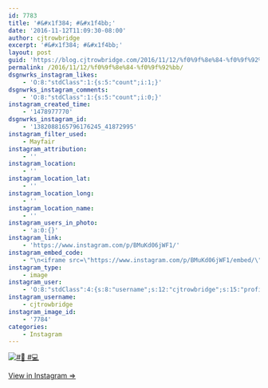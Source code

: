 ```yaml
---
id: 7783
title: '#&#x1f384; #&#x1f4bb;'
date: '2016-11-12T11:09:30-08:00'
author: cjtrowbridge
excerpt: '#&#x1f384; #&#x1f4bb;'
layout: post
guid: 'https://blog.cjtrowbridge.com/2016/11/12/%f0%9f%8e%84-%f0%9f%92%bb/'
permalink: /2016/11/12/%f0%9f%8e%84-%f0%9f%92%bb/
dsgnwrks_instagram_likes:
    - 'O:8:"stdClass":1:{s:5:"count";i:1;}'
dsgnwrks_instagram_comments:
    - 'O:8:"stdClass":1:{s:5:"count";i:0;}'
instagram_created_time:
    - '1478977770'
dsgnwrks_instagram_id:
    - '1382088165796176245_41872995'
instagram_filter_used:
    - Mayfair
instagram_attribution:
    - ''
instagram_location:
    - ''
instagram_location_lat:
    - ''
instagram_location_long:
    - ''
instagram_location_name:
    - ''
instagram_users_in_photo:
    - 'a:0:{}'
instagram_link:
    - 'https://www.instagram.com/p/BMuKd06jWF1/'
instagram_embed_code:
    - "\n<iframe src=\"https://www.instagram.com/p/BMuKd06jWF1/embed/\" width=\"612\" height=\"710\" frameborder=\"0\" scrolling=\"no\" allowtransparency=\"true\" class=\"insta-image-embed\"></iframe>\n"
instagram_type:
    - image
instagram_user:
    - 'O:8:"stdClass":4:{s:8:"username";s:12:"cjtrowbridge";s:15:"profile_picture";s:96:"https://scontent.cdninstagram.com/t51.2885-19/s150x150/13724650_1188772791164794_142557231_a.jpg";s:2:"id";s:8:"41872995";s:9:"full_name";s:13:"CJ Trowbridge";}'
instagram_username:
    - cjtrowbridge
instagram_image_id:
    - '7784'
categories:
    - Instagram
---
```


[![#🎄 #💻](https://blog.cjtrowbridge.com/wp-content/uploads/2016/11/1478977770-1-1.jpg)](https://www.instagram.com/p/BMuKd06jWF1/)

[View in Instagram ⇒](https://www.instagram.com/p/BMuKd06jWF1/)